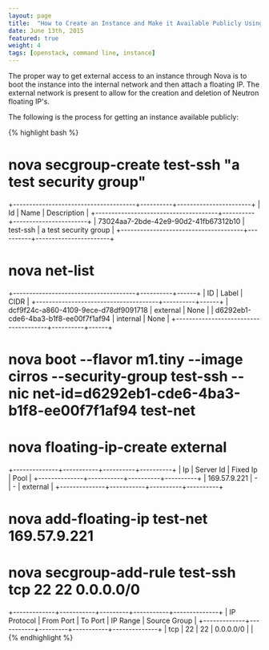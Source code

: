 ```yaml
---
layout: page
title:  "How to Create an Instance and Make it Available Publicly Using the Command Line"
date: June 13th, 2015
featured: true
weight: 4
tags: [openstack, command line, instance]
---
```


The proper way to get external access to an instance through Nova is to boot the instance into the internal network and then attach a floating IP. The external network is present to allow for the creation and deletion of Neutron floating IP's.

The following is the process for getting an instance available publicly:

{% highlight bash %}
# nova secgroup-create test-ssh "a test security group"
+--------------------------------------+----------+-----------------------+
| Id                                   | Name     | Description           |
+--------------------------------------+----------+-----------------------+
| 73024aa7-2bde-42e9-90d2-41fb67312b10 | test-ssh | a test security group |
+--------------------------------------+----------+-----------------------+
# nova net-list
+--------------------------------------+----------+------+
| ID | Label | CIDR |
+--------------------------------------+----------+------+
| dcf9f24c-a860-4109-9ece-d78df9091718 | external | None |
| d6292eb1-cde6-4ba3-b1f8-ee00f7f1af94 | internal | None |
+--------------------------------------+----------+------+

# nova boot --flavor m1.tiny --image cirros --security-group test-ssh --nic net-id=d6292eb1-cde6-4ba3-b1f8-ee00f7f1af94 test-net
# nova floating-ip-create external
+--------------+-----------+----------+----------+
| Ip           | Server Id | Fixed Ip | Pool     |
+--------------+-----------+----------+----------+
| 169.57.9.221 | -         | -        | external |
+--------------+-----------+----------+----------+

# nova add-floating-ip test-net 169.57.9.221
# nova secgroup-add-rule test-ssh tcp 22 22 0.0.0.0/0
+-------------+-----------+---------+-----------+--------------+
| IP Protocol | From Port | To Port | IP Range  | Source Group |
+-------------+-----------+---------+-----------+--------------+
| tcp         | 22        | 22      | 0.0.0.0/0 |              |
{% endhighlight %}
